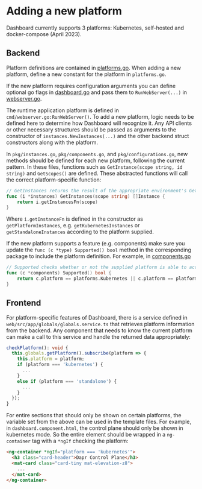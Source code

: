 # Adding a new platform

Dashboard currently supports 3 platforms: Kubernetes, self-hosted and docker-compose (April 2023).


## Backend

Platform definitions are contained in [platforms.go](../../pkg/platforms/platforms.go). When adding a new platform, define a new constant for the platform in `platforms.go`.

If the new platform requires configuration arguments you can define optional go flags in [dashboard.go](../../cmd/dashboard.go) and pass them to `RunWebServer(...)` in [webserver.go](../../cmd/webserver.go).

The runtime application platform is defined in `cmd/webserver.go:RunWebServer()`. To add a new platform, logic needs to be defined here to determine how Dashboard will recognize it. Any API clients or other necessary structures should be passed as arguments to the constructor of `instances.NewInstances(...)` and the other backend struct constructors along with the platform.

In `pkg/instances.go`, `pkg/components.go`, and `pkg/configurations.go`, new methods should be defined for each new platform, following the current pattern. In these files, functions such as `GetInstance(scope string, id string)` and `GetScopes()` are defined. These abstracted functions will call the correct platform-specific function:

```go
// GetInstances returns the result of the appropriate environment's GetInstance function
func (i *instances) GetInstances(scope string) []Instance {
	return i.getInstancesFn(scope)
}
```

Where `i.getInstanceFn` is defined in the constructor as `getPlatformInstances`, e.g. `getKubernetesInstances` or `getStandaloneInstances` according to the platform supplied.

If the new platform supports a feature (e.g. components) make sure you update the `func (c *type) Supported() bool` method in the corresponding package to include the platform definition.  For example, in [components.go](../../pkg/components/components.go)

```go
// Supported checks whether or not the supplied platform is able to access Dapr components
func (c *components) Supported() bool {
	return c.platform == platforms.Kubernetes || c.platform == platforms.Standalone || c.platform == platforms.DockerCompose
}
```

## Frontend

For platform-specific features of Dashboard, there is a service defined in `web/src/app/globals/globals.service.ts` that retrieves platform information from the backend. Any component that needs to know the current platform can make a call to this service and handle the returned data appropriately:

```typescript
checkPlatform(): void {
  this.globals.getPlatform().subscribe(platform => {
    this.platform = platform;
    if (platform === 'kubernetes') {
      ...
    }
    else if (platform === 'standalone') {
      ...
    }
  });
}
```

For entire sections that should only be shown on certain platforms, the variable set from the above can be used in the template files. For example, in `dashboard.component.html`, the control plane should only be shown in kubernetes mode. So the entire element should be wrapped in a `ng-container` tag with a `*ngIf` checking the platform:

```html
<ng-container *ngIf="platform === 'kubernetes'">
  <h3 class="card-header">Dapr Control Plane</h3>
  <mat-card class="card-tiny mat-elevation-z8">
    ...
  </mat-card>
</ng-container>
```
